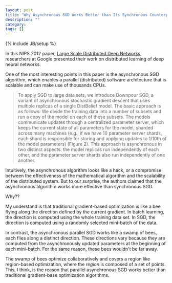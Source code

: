 ```yaml
---
layout: post
title: "Why Asynchronous SGD Works Better than Its Synchronous Counterpart?"
description: ""
category:
tags: []
---
```

{% include JB/setup %}

In this NIPS 2012 paper,
[Large Scale Distributed Deep Networks](http://books.nips.cc/papers/files/nips25/NIPS2012_0598.pdf),
researchers at Google presented their work on distributed learning of
deep neural networks.

One of the most interesting points in this paper is the asynchronous
SGD algorithm, which enables a parallel (distributed) software
architecture that is scalable and can make use of thousands CPUs.

   > To apply SGD to large data sets, we introduce Downpour SGD, a
    variant of asynchronous stochastic gradient descent that uses
    multiple replicas of a single DistBelief model. The basic approach
    is as follows: We divide the training data into a number of
    subsets and run a copy of the model on each of these subsets. The
    models communicate updates through a centralized parameter server,
    which keeps the current state of all parameters for the model,
    sharded across many machines (e.g., if we have 10 parameter server
    shards, each shard is responsible for storing and applying updates
    to 1/10th of the model parameters) (Figure 2). This approach is
    asynchronous in two distinct aspects: the model replicas run
    independently of each other, and the parameter server shards also
    run independently of one another.

Intuitively, the asynchronous algorithm looks like a hack, or a
compromise between the effectiveness of the mathematical algorithm and
the scalability of the distributed system.  But to our surprise, the
authors claimed that the asynchronous algorithm works more effective
than synchronous SGD.

Why??

My understand is that traditional gradient-based optimization is like
a bee flying along the direction defined by the current gradient.  In
batch learning, the direction is computed using the whole training
data set.  In SGD, the direction is computed using a randomly selected
mini-batch of the data.

In contrast, the asynchronous parallel SGD works like a swamp of bees,
each flies along a distinct direction.  These directions vary because
they are computed from the asynchronously updated parameters at the
beginning of each mini-batch.  For the same reason, these bees
wouldn't be far away.

The swamp of bees optimize collaboratively and covers a region like
region-based optimization, where the *region* is composed of a set of
points.  This, I think, is the reason that parallel asynchronous SGD
works better than traditional gradient-base optimization algorithms.
